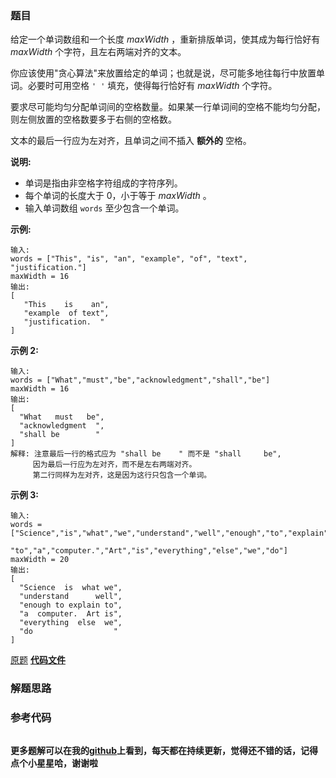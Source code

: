 ### 题目
给定一个单词数组和一个长度  _maxWidth_ ，重新排版单词，使其成为每行恰好有  _maxWidth_  个字符，且左右两端对齐的文本。

你应该使用"贪心算法"来放置给定的单词；也就是说，尽可能多地往每行中放置单词。必要时可用空格 `' '` 填充，使得每行恰好有 _maxWidth_
个字符。

要求尽可能均匀分配单词间的空格数量。如果某一行单词间的空格不能均匀分配，则左侧放置的空格数要多于右侧的空格数。

文本的最后一行应为左对齐，且单词之间不插入 **额外的** 空格。

**说明:**

  * 单词是指由非空格字符组成的字符序列。
  * 每个单词的长度大于 0，小于等于  _maxWidth_ 。
  * 输入单词数组 `words` 至少包含一个单词。

**示例:**

    
    
    输入:
    words = ["This", "is", "an", "example", "of", "text", "justification."]
    maxWidth = 16
    输出:
    [
       "This    is    an",
       "example  of text",
       "justification.  "
    ]
    

**示例  2:**

    
    
    输入:
    words = ["What","must","be","acknowledgment","shall","be"]
    maxWidth = 16
    输出:
    [
      "What   must   be",
      "acknowledgment  ",
      "shall be        "
    ]
    解释: 注意最后一行的格式应为 "shall be    " 而不是 "shall     be",
         因为最后一行应为左对齐，而不是左右两端对齐。       
         第二行同样为左对齐，这是因为这行只包含一个单词。
    

**示例  3:**

    
    
    输入:
    words = ["Science","is","what","we","understand","well","enough","to","explain",
             "to","a","computer.","Art","is","everything","else","we","do"]
    maxWidth = 20
    输出:
    [
      "Science  is  what we",
      "understand      well",
      "enough to explain to",
      "a  computer.  Art is",
      "everything  else  we",
      "do                  "
    ]
    

[原题](https://leetcode-cn.com/problems/text-justification/)    **[代码文件]()**


### 解题思路




### 参考代码

```go


```




**更多题解可以在我的[github](https://github.com/LZH139/leetcode_Go)上看到，每天都在持续更新，觉得还不错的话，记得点个小星星哈，谢谢啦**
